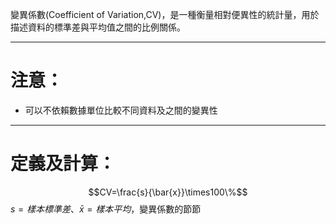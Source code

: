 變異係數(Coefficient of Variation,CV)，是一種衡量相對便異性的統計量，用於描述資料的標準差與平均值之間的比例關係。
- - - 
# 注意：
- 可以不依賴數據單位比較不同資料及之間的變異性
- - -
# 定義及計算：
$$CV=\frac{s}{\bar{x}}\times100\%$$
$s=樣本標準差、\bar{x}=樣本平均$，變異係數的節節
